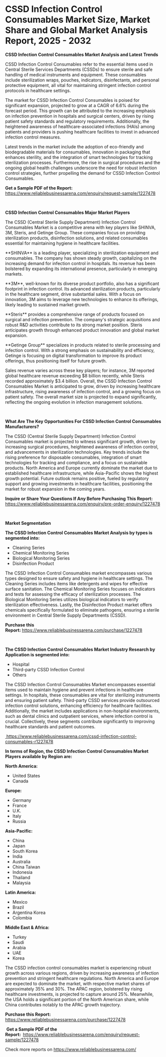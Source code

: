 <p><h1>CSSD Infection Control Consumables Market Size, Market Share and Global Market Analysis Report, 2025 - 2032</h1></p><p><strong>CSSD Infection Control Consumables Market Analysis and Latest Trends</strong></p>
<p><p>CSSD Infection Control Consumables refer to the essential items used in Central Sterile Services Departments (CSSDs) to ensure sterile and safe handling of medical instruments and equipment. These consumables include sterilization wraps, pouches, indicators, disinfectants, and personal protective equipment, all vital for maintaining stringent infection control protocols in healthcare settings.</p><p>The market for CSSD Infection Control Consumables is poised for significant expansion, projected to grow at a CAGR of 6.6% during the forecast period. This growth can be attributed to the increasing emphasis on infection prevention in hospitals and surgical centers, driven by rising patient safety standards and regulatory requirements. Additionally, the heightened awareness of healthcare-associated infections (HAIs) among patients and providers is pushing healthcare facilities to invest in advanced infection control measures.</p><p>Latest trends in the market include the adoption of eco-friendly and biodegradable materials for consumables, innovation in packaging that enhances sterility, and the integration of smart technologies for tracking sterilization processes. Furthermore, the rise in surgical procedures and the ongoing global health challenges underscore the need for robust infection control strategies, further propelling the demand for CSSD Infection Control Consumables.</p></p>
<p><strong>Get a Sample PDF of the Report:&nbsp;</strong> <a href="https://www.reliablebusinessarena.com/enquiry/request-sample/1227478?utm_campaign=2460&utm_medium=2&utm_source=Github&utm_content=ia&utm_term=05032025&utm_id=cssd-infection-control-consumables">https://www.reliablebusinessarena.com/enquiry/request-sample/1227478</a></p>
<p>&nbsp;</p>
<p><strong>CSSD Infection Control Consumables Major Market Players</strong></p>
<p><p>The CSSD (Central Sterile Supply Department) Infection Control Consumables Market is a competitive arena with key players like SHINVA, 3M, Steris, and Getinge Group. These companies focus on providing sterilization products, disinfection solutions, and related consumables essential for maintaining hygiene in healthcare facilities.</p><p>**SHINVA** is a leading player, specializing in sterilization equipment and consumables. The company has shown steady growth, capitalizing on the increasing demand for infection control in hospitals. Its revenue has been bolstered by expanding its international presence, particularly in emerging markets.</p><p>**3M**, well-known for its diverse product portfolio, also has a significant footprint in infection control. Its advanced sterilization products, particularly in the healthcare segment, drive substantial sales. With a focus on innovation, 3M aims to leverage new technologies to enhance its offerings, likely leading to sustained market growth.</p><p>**Steris** provides a comprehensive range of products focused on surgical and infection prevention. The company's strategic acquisitions and robust R&D activities contribute to its strong market position. Steris anticipates growth through enhanced product innovation and global market expansion.</p><p>**Getinge Group** specializes in products related to sterile processing and infection control. With a strong emphasis on sustainability and efficiency, Getinge is focusing on digital transformation to improve its product offerings, thus positioning itself for future growth.</p><p>Sales revenue varies across these key players; for instance, 3M reported global healthcare revenue exceeding $8 billion recently, while Steris recorded approximately $3.4 billion. Overall, the CSSD Infection Control Consumables Market is anticipated to grow, driven by increasing healthcare infrastructure, rising awareness of infection control, and a growing focus on patient safety. The overall market size is projected to expand significantly, reflecting the ongoing evolution in infection management solutions.</p></p>
<p>&nbsp;</p>
<p><strong>What Are The Key Opportunities For CSSD Infection Control Consumables Manufacturers?</strong></p>
<p><p>The CSSD (Central Sterile Supply Department) Infection Control Consumables market is projected to witness significant growth, driven by increasing surgical procedures, heightened awareness of infection control, and advancements in sterilization technologies. Key trends include the rising preference for disposable consumables, integration of smart technologies for tracking and compliance, and a focus on sustainable products. North America and Europe currently dominate the market due to established healthcare infrastructure, while Asia-Pacific shows the highest growth potential. Future outlook remains positive, fueled by regulatory support and growing investments in healthcare facilities, positioning the market for robust expansion in the coming years.</p></p>
<p><strong>Inquire or Share Your Questions If Any Before Purchasing This Report:</strong> <a href="https://www.reliablebusinessarena.com/enquiry/pre-order-enquiry/1227478?utm_campaign=2460&utm_medium=2&utm_source=Github&utm_content=ia&utm_term=05032025&utm_id=cssd-infection-control-consumables">https://www.reliablebusinessarena.com/enquiry/pre-order-enquiry/1227478</a></p>
<p>&nbsp;</p>
<p><strong>Market Segmentation</strong></p>
<p><strong>The CSSD Infection Control Consumables Market Analysis by types is segmented into:</strong></p>
<p><ul><li>Cleaning Series</li><li>Chemical Monitoring Series</li><li>Biological Monitoring Series</li><li>Disinfection Product</li></ul></p>
<p><p>The CSSD Infection Control Consumables market encompasses various types designed to ensure safety and hygiene in healthcare settings. The Cleaning Series includes items like detergents and wipes for effective surface sanitation. The Chemical Monitoring Series focuses on indicators and tests for assessing the efficacy of sterilization processes. The Biological Monitoring Series utilizes biological indicators to verify sterilization effectiveness. Lastly, the Disinfection Product market offers chemicals specifically formulated to eliminate pathogens, ensuring a sterile environment in Central Sterile Supply Departments (CSSD).</p></p>
<p><strong>Purchase this Report:&nbsp;</strong><a href="https://www.reliablebusinessarena.com/purchase/1227478?utm_campaign=2460&utm_medium=2&utm_source=Github&utm_content=ia&utm_term=05032025&utm_id=cssd-infection-control-consumables">https://www.reliablebusinessarena.com/purchase/1227478</a></p>
<p>&nbsp;</p>
<p><strong>The CSSD Infection Control Consumables Market Industry Research by Application is segmented into:</strong></p>
<p><ul><li>Hospital</li><li>Third-party CSSD Infection Control</li><li>Others</li></ul></p>
<p><p>The CSSD Infection Control Consumables Market encompasses essential items used to maintain hygiene and prevent infections in healthcare settings. In hospitals, these consumables are vital for sterilizing instruments and ensuring patient safety. Third-party CSSD services provide outsourced infection control solutions, enhancing efficiency for healthcare facilities. Additionally, the market includes applications in non-hospital environments, such as dental clinics and outpatient services, where infection control is crucial. Collectively, these segments contribute significantly to improving healthcare standards and patient outcomes.</p></p>
<p><a href="https://www.reliablebusinessarena.com/cssd-infection-control-consumables-r1227478?utm_campaign=2460&utm_medium=2&utm_source=Github&utm_content=ia&utm_term=05032025&utm_id=cssd-infection-control-consumables">&nbsp;https://www.reliablebusinessarena.com/cssd-infection-control-consumables-r1227478</a></p>
<p><strong>In terms of Region, the CSSD Infection Control Consumables Market Players available by Region are:</strong></p>
<p>
    <p> <strong> North America: </strong>
        <ul>
            <li>United States</li>
            <li>Canada</li>
        </ul>
        </p> 
    <p> <strong> Europe: </strong>
        <ul>
            <li>Germany</li>
            <li>France</li>
            <li>U.K.</li>
            <li>Italy</li>
            <li>Russia</li>
        </ul>
        </p> 
    <p> <strong> Asia-Pacific: </strong>
        <ul>
            <li>China</li>
            <li>Japan</li>
            <li>South Korea</li>
            <li>India</li>
            <li>Australia</li>
            <li>China Taiwan</li>
            <li>Indonesia</li>
            <li>Thailand</li>
            <li>Malaysia</li>
        </ul>
        </p> 
    <p> <strong> Latin America: </strong>
        <ul>
            <li>Mexico</li>
            <li>Brazil</li>
            <li>Argentina Korea</li>
            <li>Colombia</li>
        </ul>
        </p> 
    <p> <strong> Middle East & Africa: </strong>
        <ul>
            <li>Turkey</li>
            <li>Saudi</li>
            <li>Arabia</li>
            <li>UAE</li>
            <li>Korea</li>
        </ul>
    </p>
    </p>
<p><p>The CSSD infection control consumables market is experiencing robust growth across various regions, driven by increasing awareness of infection prevention and stringent healthcare regulations. North America and Europe are expected to dominate the market, with respective market shares of approximately 35% and 30%. The APAC region, bolstered by rising healthcare investments, is projected to capture around 25%. Meanwhile, the USA holds a significant portion of the North American share, while China contributes notably to the APAC growth trajectory.</p></p>
<p><strong>Purchase this Report: </strong><a href="https://www.reliablebusinessarena.com/purchase/1227478?utm_campaign=2460&utm_medium=2&utm_source=Github&utm_content=ia&utm_term=05032025&utm_id=cssd-infection-control-consumables">https://www.reliablebusinessarena.com/purchase/1227478</a></p>
<p>&nbsp;<strong>Get a Sample PDF of the Report:&nbsp;&nbsp;</strong><a href="https://www.reliablebusinessarena.com/enquiry/request-sample/1227478?utm_campaign=2460&utm_medium=2&utm_source=Github&utm_content=ia&utm_term=05032025&utm_id=cssd-infection-control-consumables">https://www.reliablebusinessarena.com/enquiry/request-sample/1227478</a></p>
<p><strong></strong></p>
<p>Check more reports on <a href="https://www.reliablebusinessarena.com/?utm_campaign=2460&utm_medium=2&utm_source=Github&utm_content=ia&utm_term=05032025&utm_id=cssd-infection-control-consumables">https://www.reliablebusinessarena.com/</a></p>